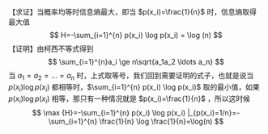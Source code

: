 【求证】当概率均等时信息熵最大，即当 $p(x_i)=\frac{1}{n}$ 时，信息熵取得最大值
$$
H=-\sum_{i=1}^{n} p(x_i) \log p(x_i) = \log (n)
$$
【证明】由柯西不等式得到
$$
\sum_{i=1}^{n}a_i \ge n\sqrt{a_1a_2 \ldots a_n}
$$
当 $a_1=a_2=\ldots=a_n$ 时，上式取等号，我们回到需要证明的式子，也就是说当 $p(x_i) \log p(x_i)$ 都相等时，$\sum_{i=1}^{n} p(x_i) \log p(x_i)$ 取的最小值，如果 $p(x_i) \log p(x_i)$ 相等，那只有一种情况就是 $p(x_i)=\frac{1}{n}$ ，所以这时候
$$
\max {H}=-\sum_{i=1}^{n} p(x_i) \log p(x_i) |_{p(x_i)=1/n}=-\sum_{i=1}^{n} \frac{1}{n} \log \frac{1}{n}=\log(n)
$$
